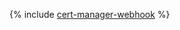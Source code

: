 {% include [cert-manager-webhook](../../_tutorials/infrastructure-management/cert-manager-webhook.md) %}
